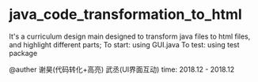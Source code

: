 # java_code_transformation_to_html
It's a curriculum design
main designed to transform java files to html files, and highlight different parts;
To start: using GUI.java
To test: using test package

@auther 谢昊(代码转化+高亮) 武丞(UI界面互动)
time: 2018.12 - 2018.12
